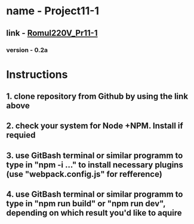 # name - Project11-1
## link - [Romul220V_Pr11-1](https://github.com/Romul220V/Project11-1/ "press the mouse button. left one.")
### version - 0.2a

# Instructions
## 1. clone repository from Github by using the link above
## 2. check your system for Node +NPM. Install if requied
## 3. use GitBash terminal or similar programm to type in "npm -i ..." to install necessary plugins (use "webpack.config.js" for refference)
## 4.  use GitBash terminal or similar programm to type in "npm run build" or "npm run dev", depending on which result you'd like to aquire
